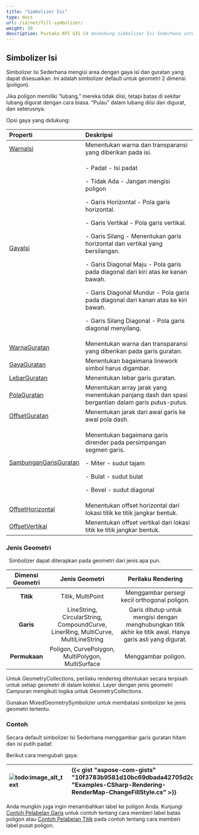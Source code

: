 ```yaml
---
title: "Simbolizer Isi"
type: docs
url: /id/net/fill-symbolizer/
weight: 30
description: Pustaka API GIS C# mendukung simbolizer Isi Sederhana untuk mengisi gaya dan guratan untuk geometri 2 dimensi poligon dari jenis apa pun seperti Titik, Garis, Permukaan.
---
```


## **Simbolizer Isi**
Simbolizer Isi Sederhana mengisi area dengan gaya isi dan guratan yang dapat disesuaikan. Ini adalah simbolizer default untuk geometri 2 dimensi (poligon). 

Jika poligon memiliki “lubang,” mereka tidak diisi, tetapi batas di sekitar lubang digurat dengan cara biasa. “Pulau” dalam lubang diisi dan digurat, dan seterusnya.

Opsi gaya yang didukung:

|**Properti**|**Deskripsi**|
| :- | :- |
|[WarnaIsi](https://reference.aspose.com/gis/net/aspose.gis.rendering.symbolizers/simplefill/properties/fillcolor)|Menentukan warna dan transparansi yang diberikan pada isi.|
|[GayaIsi](https://reference.aspose.com/gis/net/aspose.gis.rendering.symbolizers/simplefill/properties/fillstyle)|<p>- Padat - Isi padat</p><p>- Tidak Ada - Jangan mengisi poligon</p><p>- Garis Horizontal - Pola garis horizontal.</p><p>- Garis Vertikal - Pola garis vertikal.</p><p>- Garis Silang - Menentukan garis horizontal dan vertikal yang bersilangan.</p><p>- Garis Diagonal Maju - Pola garis pada diagonal dari kiri atas ke kanan bawah.</p><p>- Garis Diagonal Mundur - Pola garis pada diagonal dari kanan atas ke kiri bawah.</p><p>- Garis Silang Diagonal - Pola garis diagonal menyilang.</p>|
|[WarnaGuratan](https://reference.aspose.com/gis/net/aspose.gis.rendering.symbolizers/simplefill/properties/strokecolor)|Menentukan warna dan transparansi yang diberikan pada garis guratan.|
|[GayaGuratan](https://reference.aspose.com/gis/net/aspose.gis.rendering.symbolizers/simplefill/properties/strokestyle)|Menentukan bagaimana linework simbol harus digambar.|
|[LebarGuratan](https://reference.aspose.com/gis/net/aspose.gis.rendering.symbolizers/simplefill/properties/strokewidth)|Menentukan lebar garis guratan.|
|[PolaGuratan](https://reference.aspose.com/gis/net/aspose.gis.rendering.symbolizers/simplefill/properties/strokedashpattern)|Menentukan array jarak yang menentukan panjang dash dan spasi bergantian dalam garis putus-putus.|
|[OffsetGuratan](https://reference.aspose.com/gis/net/aspose.gis.rendering.symbolizers/simplefill/properties/strokedashoffset)|Menentukan jarak dari awal garis ke awal pola dash.|
|[SambunganGarisGuratan](https://reference.aspose.com/gis/net/aspose.gis.rendering.symbolizers/simplefill/properties/strokelinejoin)|<p>Menentukan bagaimana garis dirender pada persimpangan segmen garis.</p><p>- Miter - sudut tajam</p><p>- Bulat - sudut bulat</p><p>- Bevel - sudut diagonal</p>|
|[OffsetHorizontal](https://reference.aspose.com/gis/net/aspose.gis.rendering.symbolizers/simplefill/properties/horizontaloffset)|Menentukan offset horizontal dari lokasi titik ke titik jangkar bentuk.|
|[OffsetVertikal](https://reference.aspose.com/gis/net/aspose.gis.rendering.symbolizers/simplefill/properties/verticaloffset)|Menentukan offset vertikal dari lokasi titik ke titik jangkar bentuk.|

### **Jenis Geometri**
` `Simbolizer dapat diterapkan pada geometri dari jenis apa pun.

|**Dimensi Geometri**|**Jenis Geometri**|**Perilaku Rendering**|
| :-: | :-: | :-: |
|**Titik**|Titik, MultiPoint|Menggambar persegi kecil orthogonal poligon.|
|**Garis**|LineString, CircularString, CompoundCurve, LinerRing, MultiCurve, MultiLineString|Garis ditutup untuk mengisi dengan menghubungkan titik akhir ke titik awal. Hanya garis asli yang digurat.|
|**Permukaan**|Poligon, CurvePolygon, MultiPolygon, MultiSurface|Menggambar poligon.|

Untuk GeometryCollections, perilaku rendering ditentukan secara terpisah untuk setiap geometri di dalam koleksi. Layer dengan jenis geometri Campuran mengikuti logika untuk GeometryCollections.

Gunakan MixedGeometrySymbolizer untuk membatasi simbolizer ke jenis geometri tertentu.

### **Contoh**
Secara default simbolizer Isi Sederhana menggambar garis guratan hitam dan isi putih padat:



Berikut cara mengubah gaya:




|![todo:image_alt_text](fill-symbolizer_1.png)|{{< gist "aspose-com-gists" "10f3783b9581d10bc69dbada42705d2c" "Examples-CSharp-Rendering-RenderMap-ChangeFillStyle.cs" >}}|
| :- | :- |

Anda mungkin juga ingin menambahkan label ke poligon Anda. Kunjungi [Contoh Pelabelan Garis](/gis/id/net/simple-labeling/#simplelabeling-lineslabelingexamples) untuk contoh tentang cara memberi label batas poligon atau [Contoh Pelabelan Titik](/gis/id/net/simple-labeling/#simplelabeling-pointslabelingexamples) pada contoh tentang cara memberi label pusat poligon.
